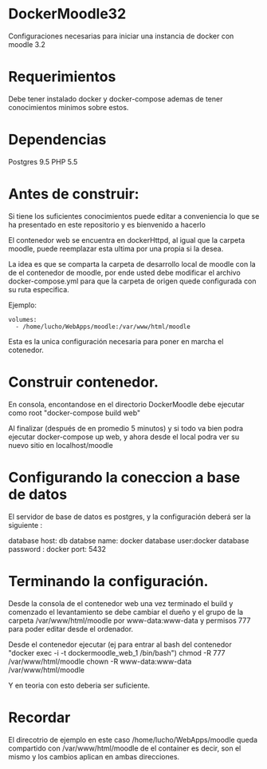 # DockerMoodle32

Configuraciones necesarias para iniciar una instancia de docker con moodle 3.2

# Requerimientos

Debe tener instalado docker y docker-compose ademas de tener conocimientos minimos sobre 
estos.

# Dependencias

Postgres 9.5
PHP 5.5

# Antes de construir:

Si tiene los suficientes conocimientos puede editar a conveniencia lo que se ha presentado en este repositorio y es bienvenido a hacerlo

El contenedor web se encuentra en dockerHttpd, al igual que la carpeta moodle, puede reemplazar esta ultima por una propia si la desea.

La idea es que se comparta la carpeta de desarrollo local de moodle con la de el contenedor de moodle, por ende
usted debe modificar el archivo docker-compose.yml para que la carpeta de origen quede configurada con su ruta especifica.

Ejemplo:


    volumes:
      - /home/lucho/WebApps/moodle:/var/www/html/moodle


Esta es la unica configuración necesaria para poner en marcha el cotenedor.

# Construir contenedor.

En consola, encontandose en el directorio DockerMoodle debe ejecutar como root "docker-compose build web"

 Al finalizar (después de en promedio 5 minutos) y si todo va bien podra ejecutar docker-compose up web, y ahora desde el local podra ver su nuevo sitio en localhost/moodle
 
 # Configurando la coneccion a base de datos
 
 El servidor de base de datos es postgres, y la configuración deberá ser la siguiente :
 
 database host: db
 databse name: docker
 database user:docker
 database password : docker
 port: 5432
 
# Terminando la configuración.

Desde la consola de el contenedor web una vez terminado el build y comenzado el levantamiento se debe cambiar el dueño y el grupo de la carpeta /var/www/html/moodle por www-data:www-data y permisos 777 para poder editar desde el ordenador.

Desde el contenedor ejecutar (ej para entrar al bash del contenedor "docker exec -i -t dockermoodle_web_1 /bin/bash")
chmod -R 777 /var/www/html/moodle
chown -R www-data:www-data /var/www/html/moodle

Y en teoria con esto deberia ser suficiente.

# Recordar
El direcotrio de ejemplo en este caso /home/lucho/WebApps/moodle queda compartido con /var/www/html/moodle de el container es decir, son el mismo y los cambios aplican en ambas direcciones.




